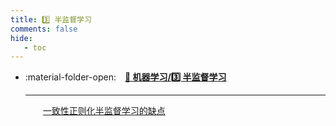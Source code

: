 ```yaml
---
title: 3️⃣ 半监督学习
comments: false
hide:
   - toc
---
```


<div class="grid cards index-info" markdown>

-   :material-folder-open:&emsp;__[👺 机器学习/3️⃣ 半监督学习](./index.md)__

	---

	&emsp;&emsp;[一致性正则化半监督学习的缺点](./A.md)

</div>